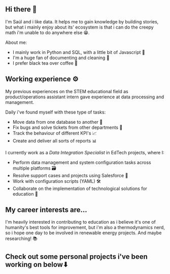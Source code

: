## Hi there 👋

I'm Saúl and i like data. It helps me to gain knowledge by building stories, but what i mainly enjoy about its' ecosystem is that i can do the creepy math i'm unable to do anywhere else 😁.

About me:
- I mainly work in Python and SQL, with a little bit of Javascript 🐍
- I'm a huge fan of documenting and cleaning 🧹 
- I prefer black tea over coffee 🧋

## Working experience ⚙

My previous experiences on the STEM educational field as product/operations assistant intern gave experience at data processing and management. 

Daily i've found myself with these type of tasks:
  * Move data from one database to another 🔄
  * Fix bugs and solve tickets from other departments 🎫
  * Track the behaviour of different KPI's 📈
  * Create and deliver all sorts of reports 📊

I currently work as a *Data Integration Specialist* in EdTech projects, where I:
  * Perform data management and system configuration tasks across multiple platforms 🗃️
  * Resolve support cases and projects using Salesforce 🎫
  * Work with configuration scripts (YAML) 🛠️
  * Collaborate on the implementation of technological solutions for education 🤝

## My career interests are...

I'm heavily interested in contributing to education as i believe it's one of humanity's best tools for improvement, but i'm also a thermodynamics nerd, so i hope one day to be involved in renewable energy projects. And maybe researching! 📚

## Check out some personal projects i've been working on below⬇
<!--
**saulcova3/saulcova3** is a ✨ _special_ ✨ repository because its `README.md` (this file) appears on your GitHub profile.

Here are some ideas to get you started:

- 🔭 I’m currently working on ...
- 🌱 I’m currently learning ...
- 👯 I’m looking to collaborate on ...
- 🤔 I’m looking for help with ...
- 💬 Ask me about ...
- 📫 How to reach me: ...
- 😄 Pronouns: ...
- ⚡ Fun fact: ...
-->
